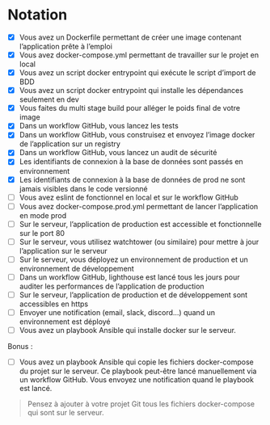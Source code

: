 # Notation

- [x] Vous avez un Dockerfile permettant de créer une image contenant l’application prête à l’emploi
- [x] Vous avez docker-compose.yml permettant de travailler sur le projet en local
- [x] Vous avez un script docker entrypoint qui exécute le script d’import de BDD
- [x] Vous avez un script docker entrypoint qui installe les dépendances seulement en dev
- [x] Vous faites du multi stage build pour alléger le poids final de votre image
- [x] Dans un workflow GitHub, vous lancez les tests
- [x] Dans un workflow GitHub, vous construisez et envoyez l’image docker de l’application sur un registry
- [x] Dans un workflow GitHub, vous lancez un audit de sécurité
- [x] Les identifiants de connexion à la base de données sont passés en environnement
- [x] Les identifiants de connexion à la base de données de prod ne sont jamais visibles dans le code versionné
- [ ] Vous avez eslint de fonctionnel en local et sur le workflow GitHub
- [ ] Vous avez docker-compose.prod.yml permettant de lancer l’application en mode prod
- [ ] Sur le serveur, l’application de production est accessible et fonctionnelle sur le port 80
- [ ] Sur le serveur, vous utilisez watchtower (ou similaire) pour mettre à jour l’application sur le serveur
- [ ] Sur le serveur, vous déployez un environnement de production et un environnement de développement
- [ ] Dans un workflow GitHub, lighthouse est lancé tous les jours pour auditer les performances de l’application de production
- [ ] Sur le serveur, l’application de production et de développement sont accessibles en https
- [ ] Envoyer une notification (email, slack, discord...) quand un environnement est déployé
- [ ] Vous avez un playbook Ansible qui installe docker sur le serveur.

Bonus :
- [ ] Vous avez un playbook Ansible qui copie les fichiers docker-compose du projet sur le serveur. 
  Ce playbook peut-être lancé manuellement via un workflow GitHub. 
  Vous envoyez une notification quand le playbook est lancé.

> Pensez à ajouter à votre projet Git tous les fichiers docker-compose qui sont sur le serveur.
